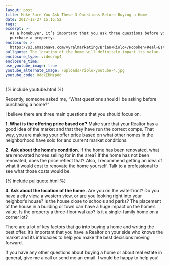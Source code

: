 ```yaml
---
layout: post
title: Make Sure You Ask These 3 Questions Before Buying a Home
date: 2017-12-27 15:16:52
tags:
excerpt: >-
  As a homebuyer, it’s important that you ask three questions before you
  purchase a property.
enclosure: >-
  https://s3.amazonaws.com/vyralmarketing/Brian+Riolo+/Hoboken+Real+Estate-+Make+Sure+You+Ask+These+3+Questions+Before+Buying+a+Home.mp4
pullquote: The location of the home will definitely impact its value.
enclosure_type: video/mp4
enclosure_time:
use_youtube_image: true
youtube_alternate_image: /uploads/riolo-youtube-4.jpg
youtube_code: OddkEbMzp0o
---
```



{% include youtube.html %}

Recently, someone asked me, “What questions should I be asking before purchasing a home?”

I believe there are three main questions that you should focus on.

**1. What is the offering price based on?** Make sure that your Realtor has a good idea of the market and that they have run the correct comps. That way, you are making your offer price based on what other homes in the neighborhood have sold for and current market conditions.

**2. Ask about the home’s condition.** If the home has been renovated, what are renovated homes selling for in the area? If the home has not been renovated, does the price reflect that? Also, I recommend getting an idea of what it would cost to renovate the home yourself. Talk to a professional to see what those costs would be.

{% include pullquote.html %}

**3. Ask about the location of the home.** Are you on the waterfront? Do you have a city view, a western view, or are you looking right into your neighbor’s house? Is the house close to schools and parks? The placement of the house in a building or town can have a huge impact on the home’s value. Is the property a three-floor walkup? Is it a single-family home on a corner lot?

There are a lot of key factors that go into buying a home and writing the best offer. It’s important that you have a Realtor on your side who knows the market and its intricacies to help you make the best decisions moving forward.

If you have any other questions about buying a home or about real estate in general, give me a call or send me an email. I would be happy to help you!